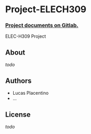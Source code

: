 # Project-ELECH309
### [Project documents on Gitlab.](https://gitlab.com/mosee/elech309-2023)
ELEC-H309 Project

## About
_todo_

## Authors
- Lucas Placentino
- ...

## License
_todo_
